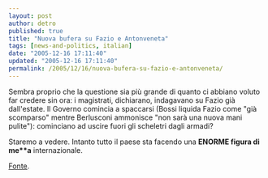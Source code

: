 ```yaml
---
layout: post
author: detro
published: true
title: "Nuova bufera su Fazio e Antonveneta"
tags: [news-and-politics, italian]
date: "2005-12-16 17:11:40"
updated: "2005-12-16 17:11:40"
permalink: /2005/12/16/nuova-bufera-su-fazio-e-antonveneta/
---
```


Sembra proprio che la questione sia più grande di quanto ci abbiano voluto far credere sin ora: i magistrati, dichiarano, indagavano su Fazio già dall'estate.
Il Governo comincia a spaccarsi (Bossi liquida Fazio come "già scomparso" mentre Berlusconi ammonisce "non sarà una nuova mani pulite"): cominciano ad uscire fuori gli scheletri dagli armadi?

Staremo a vedere.
Intanto tutto il paese sta facendo una <strong>ENORME figura di me**a</strong> internazionale.

<a href="http://www.unita.it/index.asp?SEZIONE_COD=HP&TOPIC_TIPO=&TOPIC_ID=46298">Fonte</a>.
